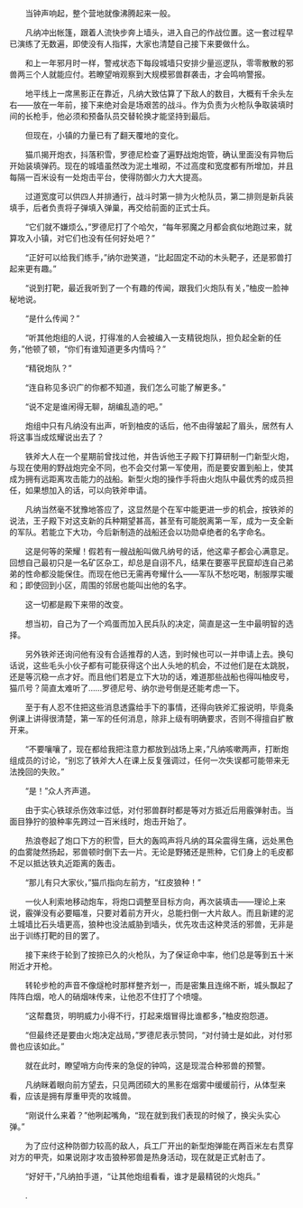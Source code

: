 　　当钟声响起，整个营地就像沸腾起来一般。

　　凡纳冲出帐篷，跟着人流快步奔上墙头，进入自己的作战位置。这一套过程早已演练了无数遍，即使没有人指挥，大家也清楚自己接下来要做什么。

　　和上一年邪月时一样，警戒状态下每段城墙只安排少量巡逻队，零零散散的邪兽两三个人就能应付。若瞭望哨观察到大规模邪兽群袭击，才会鸣响警报。

　　地平线上一席黑影正在靠近，凡纳大致估算了下敌人的数目，大概有千余头左右——放在一年前，接下来绝对会是场艰苦的战斗。作为负责为火枪队争取装填时间的长枪手，他必须和预备队员交替轮换才能坚持到最后。

　　但现在，小镇的力量已有了翻天覆地的变化。

　　猫爪揭开炮衣，抖落积雪，罗德尼检查了遍野战炮炮管，确认里面没有异物后开始装填弹药。现在的城墙虽然改为泥土堆砌，不过高度和宽度都有所增加，并且每隔一百米设有一处炮击平台，使得防御火力大大提高。

　　过道宽度可以供四人并排通行，战斗时第一排为火枪队员，第二排则是新兵装填手，后者负责将子弹填入弹巢，再交给前面的正式士兵。

　　“它们就不嫌烦么，”罗德尼打了个哈欠，“每年邪魔之月都会疯似地跑过来，就算攻入小镇，对它们也没有任何好处吧？”

　　“正好可以给我们练手，”纳尔逊笑道，“比起固定不动的木头靶子，还是邪兽打起来更有趣。”

　　“说到打靶，最近我听到了一个有趣的传闻，跟我们火炮队有关，”柚皮一脸神秘地说。

　　“是什么传闻？”

　　“听其他炮组的人说，打得准的人会被编入一支精锐炮队，担负起全新的任务，”他顿了顿，“你们有谁知道更多内情吗？”

　　“精锐炮队？”

　　“连自称见多识广的你都不知道，我们怎么可能了解更多。”

　　“说不定是谁闲得无聊，胡编乱造的吧。”

　　炮组中只有凡纳没有出声，听到柚皮的话后，他不由得皱起了眉头，居然有人将这事当成炫耀说出去了？

　　铁斧大人在一个星期前曾找过他，并告诉他王子殿下打算研制一门新型火炮，与现在使用的野战炮完全不同，也不会交付第一军使用，而是要安置到船上，使其成为拥有远距离攻击能力的战船。新型火炮的操作手将由火炮队中最优秀的成员担任，如果想加入的话，可以向铁斧申请。

　　凡纳当然毫不犹豫地答应了，这显然是个在军中能更进一步的机会，按铁斧的说法，王子殿下对这支新的兵种期望甚高，甚至有可能脱离第一军，成为一支全新的军队。若能立下大功，今后新制造的战船还会以功勋卓绝者的名字命名。

　　这是何等的荣耀！假若有一艘战船叫做凡纳号的话，他这辈子都会心满意足。回想自己最初只是一名矿区杂工，却总是自诩不凡，结果在要塞平民窟却连自己弟弟的性命都没能保住。而现在他已无需再夸耀什么——军队不愁吃喝，制服厚实暖和；即使回到小区，周围的邻居也能叫出他的名字。

　　这一切都是殿下来带的改变。

　　想当初，自己为了一个鸡蛋而加入民兵队的决定，简直是这一生中最明智的选择。

　　另外铁斧还询问他有没有合适推荐的人选，到时候也可以一并申请上去。换句话说，这些毛头小伙子都有可能获得这个出人头地的机会，不过他们是在太跳脱，还是等沉稳一点才好。而且他们若是立下大功的话，难道那些战船也得叫柚皮号，猫爪号？简直太难听了……罗德尼号、纳尔逊号倒是还能考虑一下。

　　至于有人忍不住把这些消息透露给手下的事情，还得向铁斧汇报说明，毕竟条例课上讲得很清楚，第一军的任何消息，除非上级有明确要求，否则不得擅自扩散开来。

　　“不要嚷嚷了，现在都给我把注意力都放到战场上来，”凡纳咳嗽两声，打断炮组成员的讨论，“别忘了铁斧大人在课上反复强调过，任何一次失误都可能带来无法挽回的失败。”

　　“是！”众人齐声道。

　　由于实心铁球杀伤效率过低，对付邪兽群时都是等对方抵近后用霰弹射击。当面目狰狞的狼种率先跨过一百米线时，炮击开始了。

　　热浪卷起了炮口下方的积雪，巨大的轰鸣声将凡纳的耳朵震得生痛，远处黑色的血雾陡然扬起，邪兽顿时倒下去一片。无论是野猪还是熊种，它们身上的毛皮都不足以抵达铁丸近距离的轰击。

　　“那儿有只大家伙，”猫爪指向左前方，“红皮狼种！”

　　一伙人利索地移动炮车，将炮口调整至目标方向，再次装填击——理论上来说，霰弹没有必要瞄准，只要对着前方开火，总能扫倒一大片敌人。而且新建的泥土城墙比石头墙更高，狼种也没法威胁到墙头，优先攻击这种灵活的邪兽，无非是出于训练打靶的目的罢了。

　　接下来终于轮到了按捺已久的火枪队，为了保证命中率，他们总是等到五十米附近才开枪。

　　转轮步枪的声音不像燧枪时那样整齐划一，而是密集且连绵不断，城头飘起了阵阵白烟，呛人的硝烟味传来，让他忍不住打了个喷嚏。

　　“这帮蠢货，明明威力小得不行，打起来烟冒得比谁都多，”柚皮抱怨道。

　　“但最终还是要由火炮决定战局，”罗德尼表示赞同，“对付骑士是如此，对付邪兽也应该如此。”

　　就在此时，瞭望哨方向传来的急促的钟鸣，这是现混合种邪兽的预警。

　　凡纳眯着眼向前方望去，只见两团硕大的黑影在烟雾中缓缓前行，从体型来看，应该是拥有厚重甲壳的攻城兽。

　　“刚说什么来着？”他咧起嘴角，“现在就到我们表现的时候了，换尖头实心弹。”

　　为了应付这种防御力较高的敌人，兵工厂开出的新型炮弹能在两百米左右贯穿对方的甲壳，如果说刚才攻击狼种邪兽是热身活动，现在就是正式射击了。

　　“好好干，”凡纳拍手道，“让其他炮组看看，谁才是最精锐的火炮兵。”

　　.
